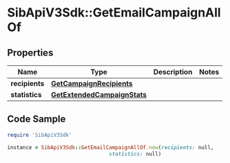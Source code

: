 # SibApiV3Sdk::GetEmailCampaignAllOf

## Properties

Name | Type | Description | Notes
------------ | ------------- | ------------- | -------------
**recipients** | [**GetCampaignRecipients**](GetCampaignRecipients.md) |  | 
**statistics** | [**GetExtendedCampaignStats**](GetExtendedCampaignStats.md) |  | 

## Code Sample

```ruby
require 'SibApiV3Sdk'

instance = SibApiV3Sdk::GetEmailCampaignAllOf.new(recipients: null,
                                 statistics: null)
```


